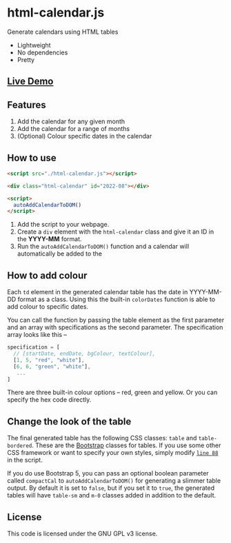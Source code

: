 # html-calendar.js
Generate calendars using HTML tables

- Lightweight
- No dependencies
- Pretty

## [Live Demo](https://gsidhu.github.io/html-calendar.js)

## Features
1. Add the calendar for any given month
2. Add the calendar for a range of months
3. (Optional) Colour specific dates in the calendar

## How to use
```html
<script src="./html-calendar.js"></script>

<div class="html-calendar" id="2022-08"></div>

<script>
  autoAddCalendarToDOM()
</script>
```
1. Add the script to your webpage.
2. Create a `div` element with the `html-calendar` class and give it an ID in the **YYYY-MM** format.
3. Run the `autoAddCalendarToDOM()` function and a calendar will automatically be added to the 

## How to add colour
Each `td` element in the generated calendar table has the date in YYYY-MM-DD format as a class. Using this the built-in `colorDates` function is able to add colour to specific dates.

You can call the function by passing the table element as the first parameter and an array with specifications as the second parameter. The specification array looks like this –
```js
specification = [
  // [startDate, endDate, bgColour, textColour], 
  [1, 5, "red", "white"],
  [6, 6, "green", "white"],
   ...
]
```

There are three built-in colour options – red, green and yellow. Or you can specify the hex code directly.

## Change the look of the table
The final generated table has the following CSS classes: `table` and `table-bordered`. These are the [Bootstrap](https://getbootstrap.com/) classes for tables. If you use some other CSS framework or want to specify your own styles, simply modify [`line 88`](./html-calendar.js#L88) in the script.

If you do use Bootstrap 5, you can pass an optional boolean parameter called `compactCal` to `autoAddCalendarToDOM()` for generating a slimmer table output. By default it is set to `false`, but if you set it to `true`, the generated tables will have `table-sm` and `m-0` classes added in addition to the default.

## License
This code is licensed under the GNU GPL v3 license.
